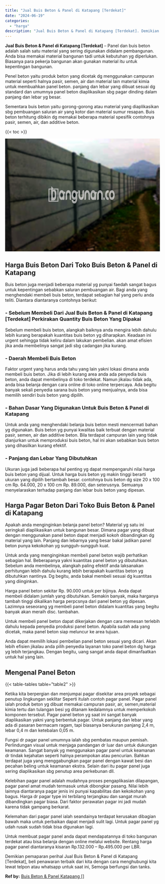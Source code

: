 ```yaml
---
title: "Jual Buis Beton & Panel di Katapang [Terdekat]"
date: "2024-06-19"
categories: 
  - "harga"
description: "Jual Buis Beton & Panel di Katapang [Terdekat]. Demikian pemaparan perihal Jual Buis Beton & Panel di Katapang [Terdekat], beli penawaran terbaik dari kita..."
---
```


**Jual Buis Beton & Panel di Katapang \[Terdekat\]** – Panel dan buis beton adalah salah satu material yang sering digunakan didalam pembangunan. Anda bisa memakai material bangunan tadi untuk kebutuhan yg diperlukan. Biasanya para pekerja bangunan akan gunakan material itu untuk kepentingan bangunan.

Penel beton yaitu produk beton yang dicetak dg menggunakan campuran material seperti halnya pasir, semen, air dan material lain material kimia untuk membuahkan panel beton. panjang dan lebar yang dibuat sesuai dg standard dan umumnya panel beton diaplikasikan sbg pagar dinding dalam panjang dan lebar yg besar.

Sementara buis beton yaitu gorong-gorong atau material yang diaplikasikan sbg pembuangan saluran air yang kotor dan material sumur resapan. Buis beton terhitung dibikin dg memakai beberapa material spesifik contohnya pasir, semen, air, dan additive beton.

{{< toc >}}

![Jual Buis Beton & Panel di Katapang [Terdekat]](/images/jual-panel-buis-beton-murah-03.png)

## Harga Buis Beton Dari Toko Buis Beton & Panel di Katapang

Buis beton juga menjadi beberapa material yg punyai faedah sangat bagus untuk kepentingan sebabkan saluran pembuangan air. Bagi anda yang menghendaki membeli buis beton, terdapat sebagian hal yang perlu anda teliti. Diantara diantaranya contohnya berikut:

### \- Sebelum Membeli Dari Jual Buis Beton & Panel di Katapang \[Terdekat\] Perkirakan Quantity Buis Beton Yang Dipakai

Sebelum membeli buis beton, alangkah baiknya anda mengira lebih dahulu lebih kurang berapakah kuantitas buis beton yg diharapkan. Keadaan ini urgent sehingga tidak keliru dalam lakukan pembelian. akan amat efisien jika anda membelinya sangat jadi sbg cadangan jika kurang.

### \- Daerah Membeli Buis Beton

Faktor urgent yang harus anda tahu yang lain yakni lokasi dimana anda membeli buis beton. Jika di lebih kurang area anda ada penyedia buis beton, anda dapat membelinya di toko terdekat. Namun jikalau tidak ada, anda bisa belanja dengan cara online di toko online terpercaya. Ada begitu banyak sekali penyedia sarana buis beton yang menjualnya, anda bisa memilih sendiri buis beton yang dipilih.

### \- Bahan Dasar Yang Digunakan Untuk Buis Beton & Panel di Katapang

Untuk anda yang menghendaki belanja buis beton mesti mencermati bahan yg digunakan. Buis beton yg punyai kwalitas baik terbuat dengan material pasir, semen, air dan additive beton. Bila terdapat campuran lain yang tidak dianjurkan untuk memproduksi buis beton, hal ini akan sebabkan buis beton yang dihasilkan kurang efektif.

### \- Panjang dan Lebar Yang Dibutuhkan

Ukuran juga jadi beberapa hal penting yg dapat mempengaruhi nilai harga buis beton yang dijual. Untuk harga buis beton yg makin tinggi berarti ukuran yang dipilih bertambah besar. contohnya buis beton dg size 20 x 100 cm Rp. 64.000, 20 x 100 cm Rp. 89.000, dan seterusnya. Semuanya menyelaraskan terhadap panjang dan lebar buis beton yang dipesan.

## Harga Pagar Beton Dari Toko Buis Beton & Panel di Katapang

Apakah anda menginginkan belanja panel beton? Material yg satu ini seringkali diaplikasikan untuk bangunan besar. Dimana pagar yang dibuat dengan menggunakan panel beton dapat menjadi kokoh dibandingkan dg material yang lain. Panjang dan lebarnya yang besar bakal jadikan panel beton punya kekokohan yg sungguh-sungguh kuat.

Untuk anda yang menginginkan membeli panel beton wajib perhatikan sebagian hal. Beberapanya yakni kuantitas panel beton yg dibutuhkan. Sebelum anda membelinya, alangkah paling efektif anda laksanakan perhitungan lebih dahulu kurang lebih berapakah kuantitas beton yg dibutuhkan nantinya. Dg begitu, anda bakal membeli sesuai dg kuantitas yang diinginkan.

Harga panel beton sekitar Rp. 90.000 untuk per bijinya. Anda dapat membeli didalam jumlah yang dibutuhkan. Semakin banyak, maka harganya tambah tinggi dikalikan harga perpcsnya dari panel beton yg dipesan. Lazimnya seseorang yg membeli panel beton didalam kuantitas yang begitu banyak akan meraih disc. tambahan.

Untuk membeli panel beton dapat dikerjakan dengan cara memesan terlebih dahulu kepada penyedia produksi panel beton. Apabila sudah ada yang dicetak, maka panel beton siap meluncur ke area tujuan.

Anda dapat memilih lokasi pembelian panel beton sesuai yang dicari. Akan lebih efisien jikalau anda pilih penyedia layanan toko panel beton dg harga yg lebih terjangkau. Dengan begitu, uang sangat anda dapat dimanfaatkan untuk hal yang lain.

## Mengenal Panel Beton

{{< table-tables table="table2" >}}

Ketika kita berpergian dan menjumpai pagar disekitar area proyek sebagai penutup lingkungan seklitar Seperti itulah contoh pagar panel. Pagar panel ialah produk beton yg dibuat memakai campuran pasir, air, semen,material kimia tertu dan tulangan besi yg ditanam kedalamnya untuk memperkokoh komponen tersebut. Pagar panel beton yg saat ini sangat banyak diaplikasikan yakni yang berbentuk pagar. Untuk panjang dan lebar yang ada di pasaran bermacam ragam, tapi biasanya berukuran panjang 2,4 m, lebar 0,4 m dan ketebalan 0,05 m.

Fungsi dr pagar panel umumnya ialah sbg pembatas maupun pemisah. Perlindungan visual untuk menjaga pandangan dr luar dan untuk dukungan keamanan. Sangat banyak yg menggunakan pagar panel untuk keamanan dr tindak kejahatan seperti halnya perampokan atau pencurian. Bahkan terdapat juga yang menggabungkan pagar panel dengan kawat besi dan pecahan beling untuk keamanan ekstra. Selain dari itu pagar panel juga sering diaplikasikan sbg penutup area perkebunan dll.

Kelebihan pagar panel adalah mudahnya proses pengaplikasian dilapangan, pagar panel amat mudah termasuk untuk dibongkar pasang. Nilai lebih lainnya diantaranya pagar jenis ini punyai kapabilitas dan kekokohan yang bagus. Harga dr pagar type ini terbilang terjangkau dan sangat murah dibandingkan pagar biasa. Dari faktor perawatan pagar ini jadi mudah karena tidak gampang berkarat.

Kelemahan dari pagar panel ialah seandainya terdapat kerusakan dibagian bawah maka untuk perbaikan dapat menjadi sulit lagi. Untuk pagar panel yg udah rusak sudah tidak bisa digunakan lagi.

Untuk membuat pagar panel anda dapat mendapatannya di toko bangunan terdekat atau bisa belanja dengan online melalui website. Rentang harga pagar panel diantaranya kisaran Rp.132.000 – Rp.495.000 per LBR.

Demikian pemaparan perihal Jual Buis Beton & Panel di Katapang \[Terdekat\], beli penawaran terbaik dari kita dengan cara menghubungi kita lewat telpon atau whatsapp untuk saat ini, Semoga berfungsi dan tanks.

**Ref by:** [Buis Beton & Panel Katapang []](https://id.wikipedia.org/wiki/Buis)
